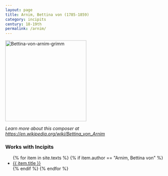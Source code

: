 ```yaml
---
layout: page
title: Arnim, Bettina von (1785-1859)
category: incipits
century: 18-19th
permalink: /arnim/
---
```

<a title="Ludwig Emil Grimm, † 4. April 1863, Public domain, via Wikimedia Commons" href="https://commons.wikimedia.org/wiki/File:Bettina-von-arnim-grimm.jpg"><img width="256" alt="Bettina-von-arnim-grimm" src="https://upload.wikimedia.org/wikipedia/commons/thumb/e/e3/Bettina-von-arnim-grimm.jpg/256px-Bettina-von-arnim-grimm.jpg"></a>

*Learn more about this composer at <a href="https://en.wikipedia.org/wiki/Bettina_von_Arnim" target="_blank">https://en.wikipedia.org/wiki/Bettina_von_Arnim</a>*
<br/>

### Works with Incipits
<ul class="texts">
    {% for item in site.texts %}
      {% if item.author == "Arnim, Bettina von" %}
          <li class="text-title">
          <a href="{{ site.baseurl }}{{ item.url }}">
        {{ item.title }}
              </a>
    </li>
      {% endif %}
    {% endfor %}
</ul>
